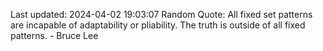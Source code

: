 Last updated: 2024-04-02 19:03:07
Random Quote: All fixed set patterns are incapable of adaptability or pliability. The truth is outside of all fixed patterns. - Bruce Lee